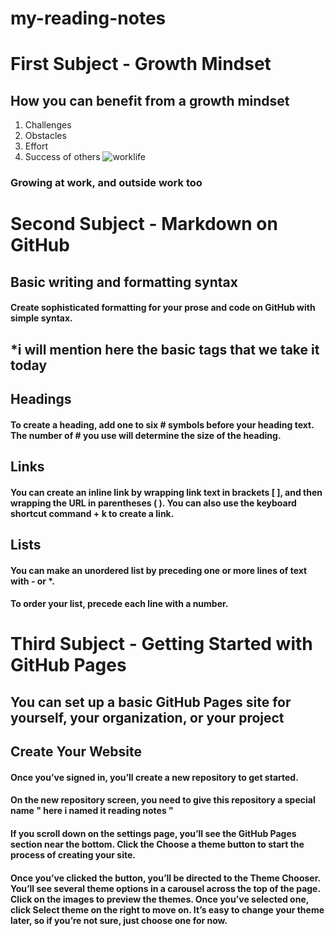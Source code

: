 # my-reading-notes 
# First Subject - Growth Mindset
## How you can benefit from a growth mindset
1. Challenges
2. Obstacles
3. Effort
4. Success of others
![worklife](https://3kllhk1ibq34qk6sp3bhtox1-wpengine.netdna-ssl.com/wp-content/uploads/NewGrowthMindset2.png)
### Growing at work, and outside work too


# Second Subject - Markdown on GitHub
## Basic writing and formatting syntax
#### Create sophisticated formatting for your prose and code on GitHub with simple syntax.
## *i will mention here the basic tags that we take it today
## Headings
#### To create a heading, add one to six # symbols before your heading text. The number of # you use will determine the size of the heading.
## Links
#### You can create an inline link by wrapping link text in brackets [ ], and then wrapping the URL in parentheses ( ). You can also use the keyboard shortcut command + k to create a link.
## Lists
#### You can make an unordered list by preceding one or more lines of text with - or *.
#### To order your list, precede each line with a number.


# Third Subject - Getting Started with GitHub Pages
## You can set up a basic GitHub Pages site for yourself, your organization, or your project
## Create Your Website
#### Once you’ve signed in, you’ll create a new repository to get started.
#### On the new repository screen, you need to give this repository a special name " here i named it reading notes "
#### If you scroll down on the settings page, you’ll see the GitHub Pages section near the bottom. Click the Choose a theme button to start the process of creating your site.
#### Once you’ve clicked the button, you’ll be directed to the Theme Chooser. You’ll see several theme options in a carousel across the top of the page. Click on the images to preview the themes. Once you’ve selected one, click Select theme on the right to move on. It’s easy to change your theme later, so if you’re not sure, just choose one for now.
